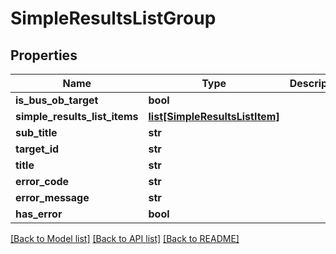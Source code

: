 # SimpleResultsListGroup

## Properties
Name | Type | Description | Notes
------------ | ------------- | ------------- | -------------
**is_bus_ob_target** | **bool** |  | [optional] 
**simple_results_list_items** | [**list[SimpleResultsListItem]**](SimpleResultsListItem.md) |  | [optional] 
**sub_title** | **str** |  | [optional] 
**target_id** | **str** |  | [optional] 
**title** | **str** |  | [optional] 
**error_code** | **str** |  | [optional] 
**error_message** | **str** |  | [optional] 
**has_error** | **bool** |  | [optional] 

[[Back to Model list]](../README.md#documentation-for-models) [[Back to API list]](../README.md#documentation-for-api-endpoints) [[Back to README]](../README.md)


